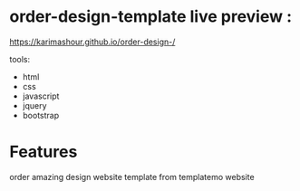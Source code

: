 # order-design-template live preview :

https://karimashour.github.io/order-design-/

tools:

- html <br>
- css <br>
- javascript <br>
- jquery <br>
- bootstrap <br>

# Features 
  
order amazing design website  template from templatemo website  <br>
